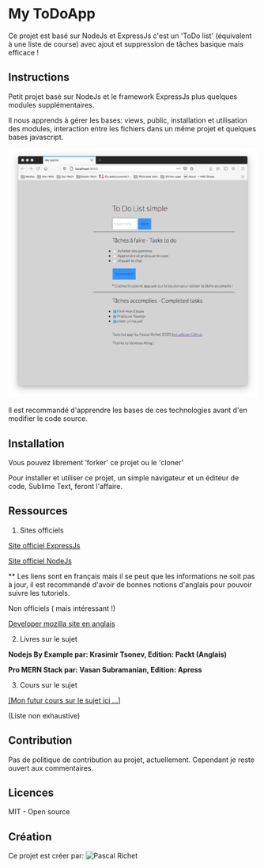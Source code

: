 # My ToDoApp

Ce projet est basé sur NodeJs et ExpressJs c'est un 'ToDo list' (équivalent à une liste de course) avec ajout et suppression de tâches basique mais efficace ! 

## Instructions

Petit projet basé sur NodeJs et le framework ExpressJs plus quelques modules supplémentaires. 

Il nous apprends à gérer les bases: views, public, installation et utilisation des modules, interaction entre les fichiers dans un même projet et quelques bases javascript.

<img src="https://github.com/PascalR2014/Node-todo/blob/main/MyToDoApp.png" alt="visuel du projet ToDoApp"/>

Il est recommandé d'apprendre les bases de ces technologies avant d'en modifier le code source.

## Installation

Vous pouvez librement ‘forker' ce projet ou le 'cloner'

Pour installer et utiliser ce projet, un simple navigateur et un éditeur de code, Sublime Text, feront l'affaire.

## Ressources 

1. Sites officiels

<a href="https://expressjs.com/fr/">Site officiel ExpressJs</a>

<a href="https://nodejs.org/fr/">Site officiel NodeJs</a>

** Les liens sont en français mais il se peut que les informations ne soit pas à jour, il est recommandé d'avoir de bonnes notions d'anglais pour pouvoir suivre les tutoriels.

Non officiels ( mais intéressant !)

<a href="https://developer.mozilla.org/en-US/docs/Learn/Server-side/Express_Nodejs/development_environment">Developer mozilla site en anglais</a>

2. Livres sur le sujet

<b>Nodejs By Example par: Krasimir Tsonev, Edition: Packt (Anglais)</b>

<b>Pro MERN Stack par: Vasan Subramanian, Edition: Apress</b>

3. Cours sur le sujet

<a href="">[Mon futur cours sur le sujet ici ...]</a>

(Liste non exhaustive)

## Contribution

Pas de politique de contribution au projet, actuellement.
Cependant je reste ouvert aux commentaires.

## Licences

MIT - Open source

## Création

Ce projet est créer par: ![Pascal Richet](https://github.com/PascalR2014)
